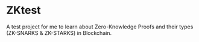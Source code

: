 # ZKtest

A test project for me to learn about Zero-Knowledge Proofs and their types (ZK-SNARKS & ZK-STARKS) in Blockchain.
